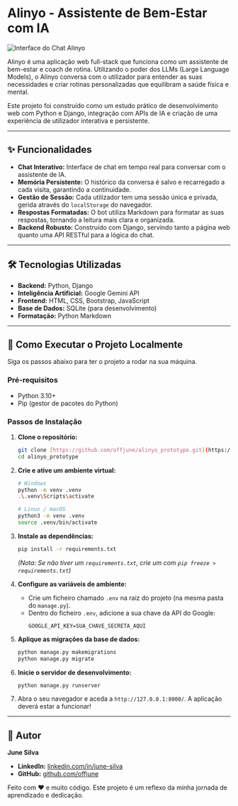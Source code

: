 # Alinyo - Assistente de Bem-Estar com IA

![Interface do Chat Alinyo](https://raw.githubusercontent.com/offjune/alinyo_prototype/main/screenshot.png) 

Alinyo é uma aplicação web full-stack que funciona como um assistente de bem-estar e coach de rotina. Utilizando o poder dos LLMs (Large Language Models), o Alinyo conversa com o utilizador para entender as suas necessidades e criar rotinas personalizadas que equilibram a saúde física e mental.

Este projeto foi construído como um estudo prático de desenvolvimento web com Python e Django, integração com APIs de IA e criação de uma experiência de utilizador interativa e persistente.

---

## ✨ Funcionalidades

* **Chat Interativo:** Interface de chat em tempo real para conversar com o assistente de IA.
* **Memória Persistente:** O histórico da conversa é salvo e recarregado a cada visita, garantindo a continuidade.
* **Gestão de Sessão:** Cada utilizador tem uma sessão única e privada, gerida através do `localStorage` do navegador.
* **Respostas Formatadas:** O bot utiliza Markdown para formatar as suas respostas, tornando a leitura mais clara e organizada.
* **Backend Robusto:** Construído com Django, servindo tanto a página web quanto uma API RESTful para a lógica do chat.

---

## 🛠️ Tecnologias Utilizadas

* **Backend:** Python, Django
* **Inteligência Artificial:** Google Gemini API
* **Frontend:** HTML, CSS, Bootstrap, JavaScript
* **Base de Dados:** SQLite (para desenvolvimento)
* **Formatação:** Python Markdown

---

## 🚀 Como Executar o Projeto Localmente

Siga os passos abaixo para ter o projeto a rodar na sua máquina.

### Pré-requisitos

* Python 3.10+
* Pip (gestor de pacotes do Python)

### Passos de Instalação

1.  **Clone o repositório:**
    ```bash
    git clone [https://github.com/offjune/alinyo_prototype.git](https://github.com/offjune/alinyo_prototype.git)
    cd alinyo_prototype
    ```

2.  **Crie e ative um ambiente virtual:**
    ```bash
    # Windows
    python -m venv .venv
    .\.venv\Scripts\activate

    # Linux / macOS
    python3 -m venv .venv
    source .venv/bin/activate
    ```

3.  **Instale as dependências:**
    ```bash
    pip install -r requirements.txt
    ```
    *(Nota: Se não tiver um `requirements.txt`, crie um com `pip freeze > requirements.txt`)*

4.  **Configure as variáveis de ambiente:**
    * Crie um ficheiro chamado `.env` na raiz do projeto (na mesma pasta do `manage.py`).
    * Dentro do ficheiro `.env`, adicione a sua chave da API do Google:
        ```
        GOOGLE_API_KEY=SUA_CHAVE_SECRETA_AQUI
        ```

5.  **Aplique as migrações da base de dados:**
    ```bash
    python manage.py makemigrations
    python manage.py migrate
    ```

6.  **Inicie o servidor de desenvolvimento:**
    ```bash
    python manage.py runserver
    ```

7.  Abra o seu navegador e aceda a `http://127.0.0.1:8000/`. A aplicação deverá estar a funcionar!

---

## 👤 Autor

**June Silva**

* **LinkedIn:** [linkedin.com/in/june-silva](https://www.linkedin.com/in/june-silva/)
* **GitHub:** [github.com/offjune](https://github.com/offjune)

Feito com ❤️ e muito código. Este projeto é um reflexo da minha jornada de aprendizado e dedicação.
